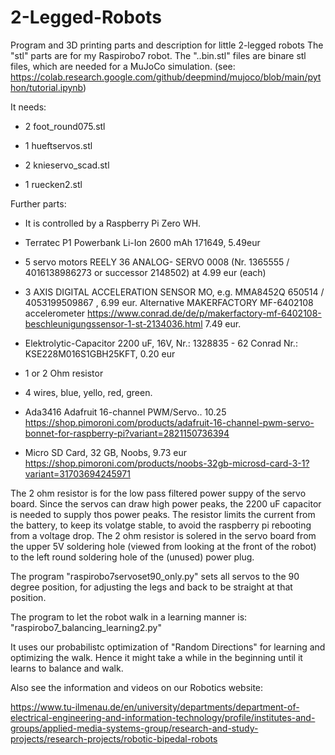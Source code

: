# 2-Legged-Robots

Program and 3D printing parts and description for little 2-legged robots
The "stl" parts are for my Raspirobo7 robot.
The "..bin.stl" files are binare stl files, which are needed for a MuJoCo simulation.
(see: https://colab.research.google.com/github/deepmind/mujoco/blob/main/python/tutorial.ipynb)

It needs:

- 2 foot_round075.stl

- 1 hueftservos.stl

- 2 knieservo_scad.stl

- 1 ruecken2.stl

Further parts:

- It is controlled by a Raspberry Pi Zero WH.

- Terratec P1 Powerbank Li-Ion 2600 mAh 171649, 5.49eur

- 5 servo motors REELY 36 ANALOG- SERVO 0008
(Nr. 1365555 / 4016138986273 or successor 2148502) at 4.99 eur (each)

- 3 AXIS DIGITAL ACCELERATION SENSOR MO, e.g. MMA8452Q
650514 / 4053199509867 , 6.99 eur.
Alternative MAKERFACTORY MF-6402108 accelerometer 
https://www.conrad.de/de/p/makerfactory-mf-6402108-beschleunigungssensor-1-st-2134036.html
7.49 eur.

- Elektrolytic-Capacitor 2200 uF, 16V,
Nr.: 1328835 - 62
Conrad Nr.: KSE228M016S1GBH25KFT, 0.20 eur

- 1 or 2 Ohm resistor 

- 4 wires, blue, yello, red, green.

- Ada3416  Adafruit 16-channel PWM/Servo.. 10.25
https://shop.pimoroni.com/products/adafruit-16-channel-pwm-servo-bonnet-for-raspberry-pi?variant=2821150736394 

- Micro SD Card, 32 GB, Noobs, 9.73 eur
https://shop.pimoroni.com/products/noobs-32gb-microsd-card-3-1?variant=31703694245971

The 2 ohm resistor is for the low pass filtered power suppy of the servo board. Since the servos can draw high power peaks, the 2200 uF capacitor is needed to supply thos power peaks. The resistor limits the current from the battery, to keep its volatge stable, to avoid the raspberry pi rebooting from a voltage drop. The 2 ohm resistor is solered in the servo board from the upper 5V soldering hole (viewed from looking at the front of the robot) to the left round soldering hole of the (unused) power plug. 

The program "raspirobo7servoset90_only.py" sets all servos to the 90 degree position, for adjusting the legs and back to be straight at that position.

The program to let the robot walk in a learning manner is: "raspirobo7_balancing_learning2.py"

It uses our probabilistc optimization of "Random Directions" for learning and optimizing the walk. Hence it might take a while in the beginning until it learns to balance and walk.

Also see the information and videos on our Robotics website:

https://www.tu-ilmenau.de/en/university/departments/department-of-electrical-engineering-and-information-technology/profile/institutes-and-groups/applied-media-systems-group/research-and-study-projects/research-projects/robotic-bipedal-robots
